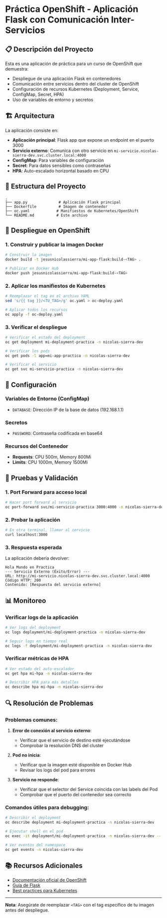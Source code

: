 # Práctica OpenShift - Aplicación Flask con Comunicación Inter-Servicios

## 📋 Descripción del Proyecto

Esta es una aplicación de práctica para un curso de OpenShift que demuestra:

- Despliegue de una aplicación Flask en contenedores
- Comunicación entre servicios dentro del cluster de OpenShift
- Configuración de recursos Kubernetes (Deployment, Service, ConfigMap, Secret, HPA)
- Uso de variables de entorno y secretos

## 🏗️ Arquitectura

La aplicación consiste en:

- **Aplicación principal**: Flask app que expone un endpoint en el puerto 3000
- **Servicio externo**: Comunica con otro servicio en `mi-servicio.nicolas-sierra-dev.svc.cluster.local:4000`
- **ConfigMap**: Para variables de configuración
- **Secret**: Para datos sensibles como contraseñas
- **HPA**: Auto-escalado horizontal basado en CPU

## 📁 Estructura del Proyecto

```
.
├── app.py              # Aplicación Flask principal
├── Dockerfile          # Imagen de contenedor
├── oc.yaml            # Manifiestos de Kubernetes/OpenShift
└── README.md          # Este archivo
```

## 🚀 Despliegue en OpenShift

### 1. Construir y publicar la imagen Docker

```bash
# Construir la imagen
docker build -t jesusnicolassierra/mi-app-flask:build-<TAG> .

# Publicar en Docker Hub
docker push jesusnicolassierra/mi-app-flask:build-<TAG>
```

### 2. Aplicar los manifiestos de Kubernetes

```bash
# Reemplazar el tag en el archivo YAML
sed 's/{{ tag }}/<TU_TAG>/g' oc.yaml > oc-deploy.yaml

# Aplicar todos los recursos
oc apply -f oc-deploy.yaml
```

### 3. Verificar el despliegue

```bash
# Verificar el estado del deployment
oc get deployment mi-deployment-practica -n nicolas-sierra-dev

# Verificar los pods
oc get pods -l app=mi-app-practica -n nicolas-sierra-dev

# Verificar el servicio
oc get svc mi-servicio-practica -n nicolas-sierra-dev
```

## 🔧 Configuración

### Variables de Entorno (ConfigMap)

- `DATABASE`: Dirección IP de la base de datos (192.168.1.1)

### Secretos

- `PASSWORD`: Contraseña codificada en base64

### Recursos del Contenedor

- **Requests**: CPU 500m, Memory 800Mi
- **Limits**: CPU 1000m, Memory 1500Mi

## 🧪 Pruebas y Validación

### 1. Port Forward para acceso local

```bash
# Hacer port forward al servicio
oc port-forward svc/mi-servicio-practica 3000:4000 -n nicolas-sierra-dev
```

### 2. Probar la aplicación

```bash
# En otra terminal, llamar al servicio
curl localhost:3000
```

### 3. Respuesta esperada

La aplicación debería devolver:

```
Hola Mundo en Practica
--- Servicio Externo (Éxito/Error) ---
URL: http://mi-servicio.nicolas-sierra-dev.svc.cluster.local:4000
Código HTTP: 200
Contenido: [Respuesta del servicio externo]
```

## 📊 Monitoreo

### Verificar logs de la aplicación

```bash
# Ver logs del deployment
oc logs deployment/mi-deployment-practica -n nicolas-sierra-dev

# Seguir logs en tiempo real
oc logs -f deployment/mi-deployment-practica -n nicolas-sierra-dev
```

### Verificar métricas de HPA

```bash
# Ver estado del auto-escalador
oc get hpa mi-hpa -n nicolas-sierra-dev

# Describir HPA para más detalles
oc describe hpa mi-hpa -n nicolas-sierra-dev
```

## 🔍 Resolución de Problemas

### Problemas comunes:

1. **Error de conexión al servicio externo**:

   - Verificar que el servicio de destino esté ejecutándose
   - Comprobar la resolución DNS del cluster

2. **Pod no inicia**:

   - Verificar que la imagen esté disponible en Docker Hub
   - Revisar los logs del pod para errores

3. **Servicio no responde**:
   - Verificar que el selector del Service coincida con las labels del Pod
   - Comprobar que el puerto del contenedor sea correcto

### Comandos útiles para debugging:

```bash
# Describir el deployment
oc describe deployment mi-deployment-practica -n nicolas-sierra-dev

# Ejecutar shell en el pod
oc exec -it deployment/mi-deployment-practica -n nicolas-sierra-dev -- /bin/bash

# Ver eventos del namespace
oc get events -n nicolas-sierra-dev
```

## 📚 Recursos Adicionales

- [Documentación oficial de OpenShift](https://docs.openshift.com/)
- [Guía de Flask](https://flask.palletsprojects.com/)
- [Best practices para Kubernetes](https://kubernetes.io/docs/concepts/configuration/overview/)

---

**Nota**: Asegúrate de reemplazar `<TAG>` con el tag específico de tu imagen antes del despliegue.
